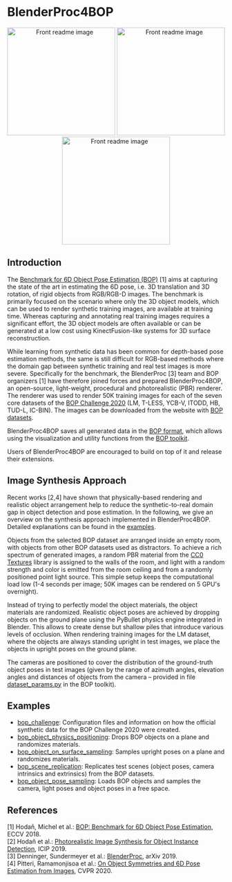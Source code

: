 # BlenderProc4BOP

<p align="center">
<img src="https://bop.felk.cvut.cz/static/img/bop20_pbr/bop20_pbr_tless_01.jpg" alt="Front readme image" width=250>
<img src="https://bop.felk.cvut.cz/static/img/bop20_pbr/bop20_pbr_ycbv_01.jpg" alt="Front readme image" width=250>
<img src="https://bop.felk.cvut.cz/static/img/bop20_pbr/bop20_pbr_ycbv_03.jpg" alt="Front readme image" width=250>
</p>


## Introduction

The [Benchmark for 6D Object Pose Estimation (BOP)](https://bop.felk.cvut.cz/challenges/) [1] aims at capturing the state of the art in estimating the 6D pose, i.e. 3D translation and 3D rotation, of rigid objects from RGB/RGB-D images.
The benchmark is primarily focused on the scenario where only the 3D object models, which can be used to render synthetic training images, are available at training time. Whereas capturing and annotating real training images requires a significant effort, the 3D object models are often available or can be generated at a low cost using KinectFusion-like systems for 3D surface reconstruction.

While learning from synthetic data has been common for depth-based pose estimation methods, the same is still difficult for RGB-based methods where the domain gap between synthetic training and real test images is more severe. Specifically for the benchmark, the BlenderProc [3] team and BOP organizers [1] have therefore joined forces and prepared BlenderProc4BOP, an open-source, light-weight, procedural and photorealistic (PBR) renderer. The renderer was used to render 50K training images for each of the seven core datasets of the [BOP Challenge 2020](https://bop.felk.cvut.cz/challenges/bop-challenge-2020/) (LM, T-LESS, YCB-V, ITODD, HB, TUD-L, IC-BIN). The images can be downloaded from the website with [BOP datasets](https://bop.felk.cvut.cz/datasets/).

BlenderProc4BOP saves all generated data in the [BOP format](https://github.com/thodan/bop_toolkit/blob/master/docs/bop_datasets_format.md), which allows using the visualization and utility functions from the [BOP toolkit](https://github.com/thodan/bop_toolkit).

Users of BlenderProc4BOP are encouraged to build on top of it and release their extensions.


## Image Synthesis Approach

Recent works [2,4] have shown that physically-based rendering and realistic object arrangement help to reduce the synthetic-to-real domain gap in object detection and pose estimation. In the following, we give an overview on the synthesis approach implemented in BlenderProc4BOP. Detailed explanations can be found in the [examples](#examples).

Objects from the selected BOP dataset are arranged inside an empty room, with objects from other BOP datasets used as distractors. To achieve a rich spectrum of generated images, a random PBR material from the [CC0 Textures](https://cc0textures.com/) library is assigned to the walls of the room, and light with a random strength and color is emitted from the room ceiling and from a randomly positioned point light source. This simple setup keeps the computational load low (1-4 seconds per image; 50K images can be rendered on 5 GPU's overnight).

Instead of trying to perfectly model the object materials, the object materials are randomized. Realistic object poses are achieved by dropping objects on the ground plane using the PyBullet physics engine integrated in Blender. This allows to create dense but shallow piles that introduce various levels of occlusion. When rendering training images for the LM dataset, where the objects are always standing upright in test images, we place the objects in upright poses on the ground plane.

The cameras are positioned to cover the distribution of the ground-truth object poses in test images (given by the range of azimuth angles, elevation angles and distances of objects from the camera – provided in file [dataset_params.py](https://github.com/thodan/bop_toolkit/blob/master/bop_toolkit_lib/dataset_params.py) in the BOP toolkit).


## Examples

* [bop_challenge](examples/bop_challenge): Configuration files and information on how the official synthetic data for the BOP Challenge 2020 were created.
* [bop_object_physics_positioning](examples/bop_object_physics_positioning): Drops BOP objects on a plane and randomizes materials.
* [bop_object_on_surface_sampling](examples/bop_object_on_surface_sampling): Samples upright poses on a plane and randomizes materials.
* [bop_scene_replication](examples/bop_scene_replication): Replicates test scenes (object poses, camera intrinsics and extrinsics) from the BOP datasets.
* [bop_object_pose_sampling](examples/bop_object_pose_sampling): Loads BOP objects and samples the camera, light poses and object poses in a free space.


## References

[1] Hodaň, Michel et al.: [BOP: Benchmark for 6D Object Pose Estimation](http://cmp.felk.cvut.cz/~hodanto2/data/hodan2018bop.pdf), ECCV 2018.  
[2] Hodaň et al.: [Photorealistic Image Synthesis for Object Instance Detection](https://arxiv.org/abs/1902.03334), ICIP 2019.  
[3] Denninger, Sundermeyer et al.: [BlenderProc](https://arxiv.org/pdf/1911.01911.pdf), arXiv 2019.  
[4] Pitteri, Ramamonjisoa et al.: [On Object Symmetries and 6D Pose Estimation from Images](https://arxiv.org/abs/1908.07640), CVPR 2020.  
